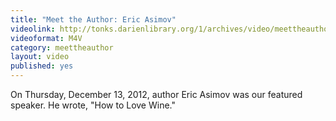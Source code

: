 ```yaml
---
title: "Meet the Author: Eric Asimov"
videolink: http://tonks.darienlibrary.org/1/archives/video/meettheauthor/20121213_eric_asimov.m4v
videoformat: M4V
category: meettheauthor
layout: video
published: yes
---
```


On Thursday, December 13, 2012, author Eric Asimov was our featured speaker. He wrote, "How to Love Wine." 